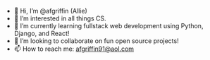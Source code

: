 - 👋 Hi, I’m @afgriffin (Allie)
- 👀 I’m interested in all things CS.
- 🌱 I’m currently learning fullstack web development using Python, Django, and React!
- 💞️ I’m looking to collaborate on fun open source projects!
- 📫 How to reach me: afgriffin91@aol.com

<!---
afgriffin/afgriffin is a ✨ special ✨ repository because its `README.md` (this file) appears on your GitHub profile.
You can click the Preview link to take a look at your changes.
--->
